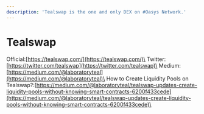 ```yaml
---
description: 'Tealswap is the one and only DEX on #Oasys Network.'
---
```


# Tealswap

Official:[https://tealswap.com/](https://tealswap.com/)\
Twitter:[https://twitter.com/tealswap](https://twitter.com/tealswap)\
Medium:[https://medium.com/@laboratoryteal](https://medium.com/@laboratoryteal)\
How to Create Liquidity Pools on Tealswap?:[https://medium.com/@laboratoryteal/tealswap-updates-create-liquidity-pools-without-knowing-smart-contracts-6200f433cede](https://medium.com/@laboratoryteal/tealswap-updates-create-liquidity-pools-without-knowing-smart-contracts-6200f433cede)\
